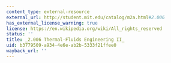 ```yaml
---
content_type: external-resource
external_url: http://student.mit.edu/catalog/m2a.html#2.006
has_external_license_warning: true
license: https://en.wikipedia.org/wiki/All_rights_reserved
status: ''
title: _2.006 Thermal-Fluids Engineering II_
uid: b3779509-a934-4e6e-ab2b-5333f21ffee0
wayback_url: ''
---
```


